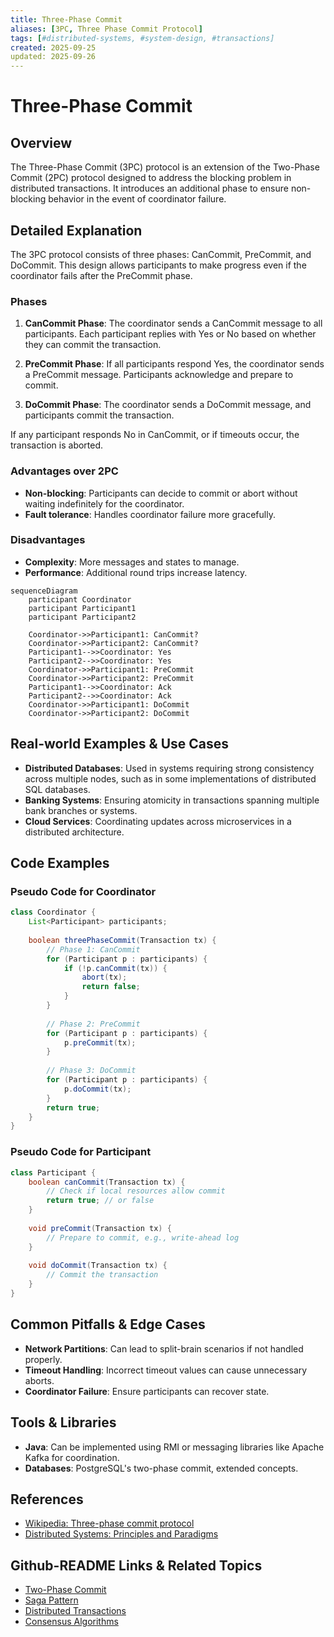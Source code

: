 ```yaml
---
title: Three-Phase Commit
aliases: [3PC, Three Phase Commit Protocol]
tags: [#distributed-systems, #system-design, #transactions]
created: 2025-09-25
updated: 2025-09-26
---
```


# Three-Phase Commit

## Overview

The Three-Phase Commit (3PC) protocol is an extension of the Two-Phase Commit (2PC) protocol designed to address the blocking problem in distributed transactions. It introduces an additional phase to ensure non-blocking behavior in the event of coordinator failure.

## Detailed Explanation

The 3PC protocol consists of three phases: CanCommit, PreCommit, and DoCommit. This design allows participants to make progress even if the coordinator fails after the PreCommit phase.

### Phases

1. **CanCommit Phase**: The coordinator sends a CanCommit message to all participants. Each participant replies with Yes or No based on whether they can commit the transaction.

2. **PreCommit Phase**: If all participants respond Yes, the coordinator sends a PreCommit message. Participants acknowledge and prepare to commit.

3. **DoCommit Phase**: The coordinator sends a DoCommit message, and participants commit the transaction.

If any participant responds No in CanCommit, or if timeouts occur, the transaction is aborted.

### Advantages over 2PC

- **Non-blocking**: Participants can decide to commit or abort without waiting indefinitely for the coordinator.
- **Fault tolerance**: Handles coordinator failure more gracefully.

### Disadvantages

- **Complexity**: More messages and states to manage.
- **Performance**: Additional round trips increase latency.

```mermaid
sequenceDiagram
    participant Coordinator
    participant Participant1
    participant Participant2

    Coordinator->>Participant1: CanCommit?
    Coordinator->>Participant2: CanCommit?
    Participant1-->>Coordinator: Yes
    Participant2-->>Coordinator: Yes
    Coordinator->>Participant1: PreCommit
    Coordinator->>Participant2: PreCommit
    Participant1-->>Coordinator: Ack
    Participant2-->>Coordinator: Ack
    Coordinator->>Participant1: DoCommit
    Coordinator->>Participant2: DoCommit
```

## Real-world Examples & Use Cases

- **Distributed Databases**: Used in systems requiring strong consistency across multiple nodes, such as in some implementations of distributed SQL databases.
- **Banking Systems**: Ensuring atomicity in transactions spanning multiple bank branches or systems.
- **Cloud Services**: Coordinating updates across microservices in a distributed architecture.

## Code Examples

### Pseudo Code for Coordinator

```java
class Coordinator {
    List<Participant> participants;
    
    boolean threePhaseCommit(Transaction tx) {
        // Phase 1: CanCommit
        for (Participant p : participants) {
            if (!p.canCommit(tx)) {
                abort(tx);
                return false;
            }
        }
        
        // Phase 2: PreCommit
        for (Participant p : participants) {
            p.preCommit(tx);
        }
        
        // Phase 3: DoCommit
        for (Participant p : participants) {
            p.doCommit(tx);
        }
        return true;
    }
}
```

### Pseudo Code for Participant

```java
class Participant {
    boolean canCommit(Transaction tx) {
        // Check if local resources allow commit
        return true; // or false
    }
    
    void preCommit(Transaction tx) {
        // Prepare to commit, e.g., write-ahead log
    }
    
    void doCommit(Transaction tx) {
        // Commit the transaction
    }
}
```

## Common Pitfalls & Edge Cases

- **Network Partitions**: Can lead to split-brain scenarios if not handled properly.
- **Timeout Handling**: Incorrect timeout values can cause unnecessary aborts.
- **Coordinator Failure**: Ensure participants can recover state.

## Tools & Libraries

- **Java**: Can be implemented using RMI or messaging libraries like Apache Kafka for coordination.
- **Databases**: PostgreSQL's two-phase commit, extended concepts.

## References

- [Wikipedia: Three-phase commit protocol](https://en.wikipedia.org/wiki/Three-phase_commit_protocol)
- [Distributed Systems: Principles and Paradigms](https://www.amazon.com/Distributed-Systems-Principles-Paradigms-Andrew/dp/0130888931)

## Github-README Links & Related Topics

- [Two-Phase Commit](two-phase-commit/README.md)
- [Saga Pattern](saga-pattern/README.md)
- [Distributed Transactions](distributed-transactions/README.md)
- [Consensus Algorithms](consensus-algorithms/README.md)
